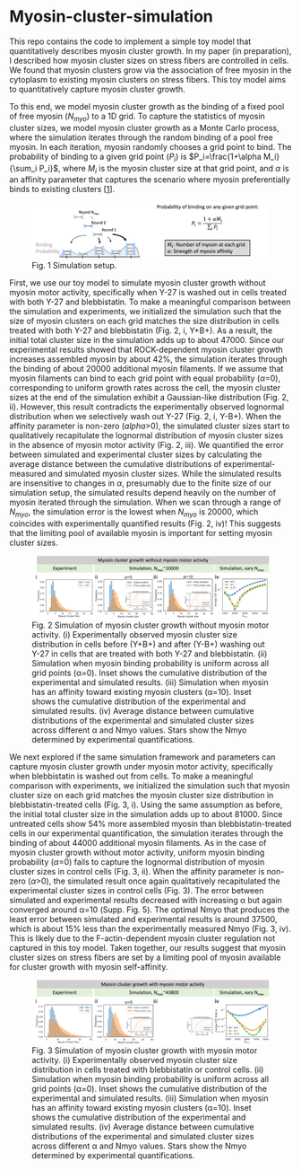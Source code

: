 # Myosin-cluster-simulation
This repo contains the code to implement a simple toy model that quantitatively describes myosin cluster growth. In my paper (in preparation), I described how myosin cluster sizes on stress fibers are controlled in cells. We found that myosin clusters grow via the association of free myosin in the cytoplasm to existing myosin clusters on stress fibers. This toy model aims to quantitatively capture myosin cluster growth.

To this end, we model myosin cluster growth as the binding of a fixed pool of free myosin ($N_{myo}$) to a 1D grid. To capture the statistics of myosin cluster sizes, we model myosin cluster growth as a Monte Carlo process, where the simulation iterates through the random binding of a pool free myosin. In each iteration, myosin randomly chooses a grid point to bind. The probability of binding to a given grid point ($P_i$) is $P_i=\frac{1+\alpha M_i}{\sum_i P_i}$, where $M_i$ is the myosin cluster size at that grid point, and $\alpha$ is an affinity parameter that captures the scenario where myosin preferentially binds to existing clusters [[1](https://doi.org/10.1101/2023.04.26.538303)].

<figure>
  <img src="https://github.com/WHChou/Myosin-cluster-simulation/blob/14f5d9c97e4eb9b79712b0e015138c29814316df/FigSIM_A.png" width="600" />
  <figcaption>Fig. 1 Simulation setup.</figcaption>
</figure>

First, we use our toy model to simulate myosin cluster growth without myosin motor activity, specifically when Y-27 is washed out in cells treated with both Y-27 and blebbistatin. To make a meaningful comparison between the simulation and experiments, we initialized the simulation such that the size of myosin clusters on each grid matches the size distribution in cells treated with both Y-27 and blebbistatin (Fig. 2, i, Y+B+). As a result, the initial total cluster size in the simulation adds up to about 47000. Since our experimental results showed that ROCK-dependent myosin cluster growth increases assembled myosin by about 42%, the simulation iterates through the binding of about 20000 additional myosin filaments. If we assume that myosin filaments can bind to each grid point with equal probability ($\alpha$=0), corresponding to uniform growth rates across the cell, the myosin cluster sizes at the end of the simulation exhibit a Gaussian-like distribution (Fig. 2, ii). However, this result contradicts the experimentally observed lognormal distribution when we selectively wash out Y-27 (Fig. 2, i, Y-B+). When the affinity parameter is non-zero ($alpha$>0), the simulated cluster sizes start to qualitatively recapitulate the lognormal distribution of myosin cluster sizes in the absence of myosin motor activity (Fig. 2, iii). We quantified the error between simulated and experimental cluster sizes by calculating the average distance between the cumulative distributions of experimental-measured and simulated myosin cluster sizes. While the simulated results are insensitive to changes in $\alpha$, presumably due to the finite size of our simulation setup, the simulated results depend heavily on the number of myosin iterated through the simulation. When we scan through a range of $N_{myo}$, the simulation error is the lowest when $N_{myo}$ is 20000, which coincides with experimentally quantified results (Fig. 2, iv)! This suggests that the limiting pool of available myosin is important for setting myosin cluster sizes.

<figure>
  <img src="https://github.com/WHChou/Myosin-cluster-simulation/blob/90e1f1d9bd0327ad7ab71e7dc6f453cc304d0980/FigSIM_B.png" width=600>
  <figcaption>Fig. 2 Simulation of myosin cluster growth without myosin motor activity. (i) Experimentally observed myosin cluster size distribution in cells before (Y+B+) and after (Y-B+) washing out Y-27 in cells that are treated with both Y-27 and blebbistatin. (ii) Simulation when myosin binding probability is uniform across all grid points (α=0). Inset shows the cumulative distribution of the experimental and simulated results. (iii) Simulation when myosin has an affinity toward existing myosin clusters (α=10). Inset shows the cumulative distribution of the experimental and simulated results. (iv) Average distance between cumulative distributions of the experimental and simulated cluster sizes across different α and Nmyo values. Stars show the Nmyo determined by experimental quantifications. </figcaption>
 </figure>

We next explored if the same simulation framework and parameters can capture myosin cluster growth under myosin motor activity, specifically when blebbistatin is washed out from cells. To make a meaningful comparison with experiments, we initialized the simulation such that myosin cluster size on each grid matches the myosin cluster size distribution in blebbistatin-treated cells (Fig. 3, i). Using the same assumption as before, the initial total cluster size in the simulation adds up to about 81000. Since untreated cells show 54% more assembled myosin than blebbistatin-treated cells in our experimental quantification, the simulation iterates through the binding of about 44000 additional myosin filaments. As in the case of myosin cluster growth without motor activity, uniform myosin binding probability ($\alpha$=0) fails to capture the lognormal distribution of myosin cluster sizes in control cells (Fig. 3, ii). When the affinity parameter is non-zero ($\alpha$>0), the simulated result once again qualitatively recapitulated the experimental cluster sizes in control cells (Fig. 3). The error between simulated and experimental results decreased with increasing α but again converged around α=10 (Supp. Fig. 5). The optimal Nmyo that produces the least error between simulated and experimental results is around 37500, which is about 15% less than the experimentally measured Nmyo (Fig. 3, iv). This is likely due to the F-actin-dependent myosin cluster regulation not captured in this toy model. Taken together, our results suggest that myosin cluster sizes on stress fibers are set by a limiting pool of myosin available for cluster growth with myosin self-affinity.

<figure>
  <img src="https://github.com/WHChou/Myosin-cluster-simulation/blob/941727e4bb9793c9a31581575673c4319f0770b2/FigSIM_C.png" width=600>
  <figcaption>Fig. 3 Simulation of myosin cluster growth with myosin motor activity. (i) Experimentally observed myosin cluster size distribution in cells treated with blebbistatin or control cells. (ii) Simulation when myosin binding probability is uniform across all grid points (α=0). Inset shows the cumulative distribution of the experimental and simulated results. (iii) Simulation when myosin has an affinity toward existing myosin clusters (α=10). Inset shows the cumulative distribution of the experimental and simulated results. (iv) Average distance between cumulative distributions of the experimental and simulated cluster sizes across different α and Nmyo values. Stars show the Nmyo determined by experimental quantifications.</figcaption>
</figure>
